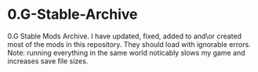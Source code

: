 # 0.G-Stable-Archive
0.G Stable Mods Archive. I have updated, fixed, added to and\or created most of the mods in this repository. They should load with ignorable errors. Note: running everything in the same world noticably slows my game and increases save file sizes.

